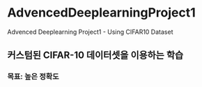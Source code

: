 # AdvencedDeeplearningProject1
Advenced Deeplearning Project1 - Using CIFAR10 Dataset


## 커스텀된 CIFAR-10 데이터셋을 이용하는 학습

### 목표: 높은 정확도
